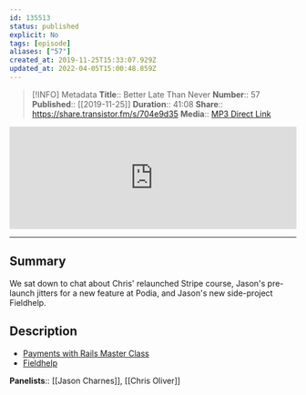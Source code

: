 ```yaml
---
id: 135513
status: published
explicit: No
tags: [episode]
aliases: ["57"]
created_at: 2019-11-25T15:33:07.929Z
updated_at: 2022-04-05T15:00:48.859Z
---
```


> [!INFO] Metadata
> **Title**:: Better Late Than Never
> **Number**:: 57
> **Published**:: [[2019-11-25]]
> **Duration**:: 41:08
> **Share**:: <https://share.transistor.fm/s/704e9d35>
> **Media**:: [MP3 Direct Link](https://dts.podtrac.com/redirect.mp3/media.transistor.fm/704e9d35/d7ec8286.mp3)

<iframe width="100%" height="180" frameborder="no" scrolling="no" seamless src="https://share.transistor.fm/e/704e9d35/dark"></iframe>

---

## Summary

We sat down to chat about Chris' relaunched Stripe course, Jason's pre-launch jitters for a new feature at Podia, and Jason's new side-project Fieldhelp.

## Description

- [Payments with Rails Master Class](https://courses.gorails.com/payments-with-rails-master-class)
- [Fieldhelp](https://fieldhelp.io)

**Panelists**:: [[Jason Charnes]], [[Chris Oliver]]
